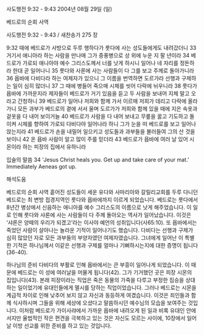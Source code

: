 사도행전 9:32 - 9:43 
2004년 08월 29일 (일)

베드로의 순회 사역



사도행전 9:32 - 9:43 / 새찬송가 275 장


9:32 때에 베드로가 사방으로 두루 행하다가 룻다에 사는 성도들에게도 내려갔더니 33 거기서 애니아라 하는 사람을 만나매 그가 중풍병으로 상 위에 누운 지 팔 년이라 34 베드로가 가로되 애니아야 예수 그리스도께서 너를 낫게 하시니 일어나 네 자리를 정돈하라 한대 곧 일어나니 35 룻다와 사론에 사는 사람들이 다 그를 보고 주께로 돌아가니라 36 욥바에 다비다라 하는 여제자가 있으니 그 이름을 번역하면 도르가라 선행과 구제하는 일이 심히 많더니 37 그 때에 병들어 죽으매 시체를 씻어 다락에 뉘우니라 38 룻다가 욥바에 가까운지라 제자들이 베드로가 거기 있음을 듣고 두 사람을 보내어 지체 말고 오라고 간청하니 39 베드로가 일어나 저희와 함께 가서 이르매 저희가 데리고 다락에 올라가니 모든 과부가 베드로의 곁에 서서 울며 도르가가 저희와 함께 있을 때에 지은 속옷과 겉옷을 다 내어 보이거늘 40 베드로가 사람을 다 내어 보내고 무릎을 꿇고 기도하고 돌이켜 시체를 향하여 가로되 다비다야 일어나라 하니 그가 눈을 떠 베드로를 보고 일어나 앉는지라 41 베드로가 손을 내밀어 일으키고 성도들과 과부들을 불러들여 그의 산 것을 보이니 42 온 욥바 사람이 알고 많이 주를 믿더라 43 베드로가 욥바에 여러 날 있어 시몬이라 하는 피장의 집에서 유하니라 

입술의 말씀 
34 ‘Jesus Christ heals you. Get up and take care of your mat.’ Immediately Aeneas got up.

해석도움





베드로의 순회 사역 
흩어진 성도들이 세운 유다와 사마리아와 갈릴리교회를 두루 다니던 베드로는 최 변방 접경지역인 룻다와 욥바에까지 이르게 되었습니다. 베드로는 룻다에서 8년간 병상에서 신음하는 애니아를 예수 그리스도의 이름으로 낫게 해주었습니다. 이 일로 인해 룻다와 샤론에 사는 사람들이 다 주께 돌아오는 역사가 일어났습니다. 이것은 ‘샤론은 양떼의 우리가 되겠고’라는 이사야 예언의 성취입니다(사65:10). 또 욥바에서는 죽었던 사람이 살아나는 놀라운 기적이 일어나기도 했습니다. 다비다는 선행과 구제가 심히 많았던 자로 모든 과부들의 부양자였던 여제자였습니다. 그녀에게 일어난 이 특별한 기적은 하나님께서 이같은 선행과 구제를 얼마나 기뻐하시는지에 대한 증명이 됩니다(36-40). 

하나님의 준비 
다비다의 부활로 인해 욥바에서는 큰 부흥이 일어나게 되었습니다. 이 때문에 베드로는 이 성에 여러날을 머물게 됩니다(42). 그가 기거했던 곳은 피장 시몬의 집입니다(43). 본래 피장이라는 직업은 죽은 동물의 가죽을 다루고 부정한 짐승을 상대하는 일이었기에 유대인들에게 멸시를 당하는 직업이었습니다. 그러나 베드로는 시몬을 계급적 차이로 인해 낮추어 보지 않고 자신과 동등하게 여겼습니다. 이것은 죄인들과 함께 식사하시며 그들을 위해 세상에 오셨다고 말씀하시던 예수님의 모습을 보여주는 것입니다. 이처럼 베드로가 가이사랴에서 가까운 욥바에 내려오게 된 일과 비록 유대인 안에서지만 율법적인 작은 편견을 극복하고 있는 것은 자신도 모르는 사이에, 10장에서 일어날 이방 선교를 위한 준비를 하고 있는 것입니다.